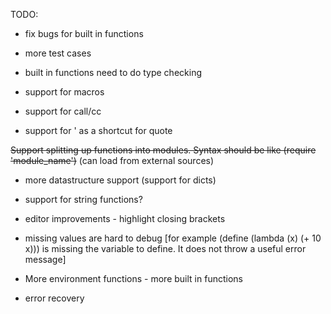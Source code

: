 TODO:

* fix bugs for built in functions
* more test cases
* built in functions need to do type checking

* support for macros 
* support for call/cc
* support for ' as a shortcut for quote

~~Support splitting up functions into modules. Syntax should be like (require 'module_name')~~ (can load from external sources)
* more datastructure support (support for dicts)
* support for string functions?

* editor improvements - highlight closing brackets

* missing values are hard to debug [for example (define (lambda (x) (+ 10 x))) is missing the variable to define. It does not throw a useful error message] 
* More environment functions - more built in functions

* error recovery